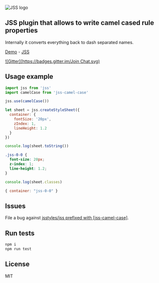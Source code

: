 ![JSS logo](https://avatars1.githubusercontent.com/u/9503099?v=3&s=60)

## JSS plugin that allows to write camel cased rule properties

Internally it converts everything back to dash separated names.

[Demo](http://jsstyles.github.io/jss-examples/index.html#plugin-jss-camel-case) -
[JSS](https://github.com/jsstyles/jss)

[![Gitter](https://badges.gitter.im/Join Chat.svg)](https://gitter.im/jsstyles/jss?utm_source=badge&utm_medium=badge&utm_campaign=pr-badge&utm_content=badge)


## Usage example

```javascript
import jss from 'jss'
import camelCase from 'jss-camel-case'

jss.use(camelCase())

let sheet = jss.createStyleSheet({
  container: {
    fontSize: '20px',
    zIndex: 1,
    lineHeight: 1.2
  }
})
```

```javascript
console.log(sheet.toString())
```
```css
.jss-0-0 {
  font-size: 20px;
  z-index: 1;
  line-height: 1.2;
}
```

```javascript
console.log(sheet.classes)
```
```javascript
{ container: "jss-0-0" }
```

## Issues

File a bug against [jsstyles/jss prefixed with \[jss-camel-case\]](https://github.com/isaacs/github/issues/new?title=[jss-camel-case]%20).

## Run tests

```bash
npm i
npm run test
```

## License

MIT
